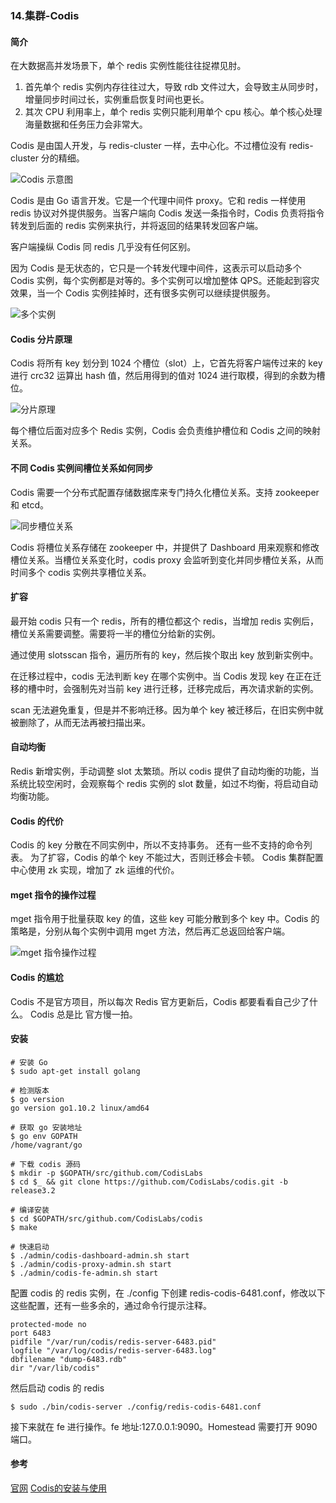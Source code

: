 ### 14.集群-Codis

#### 简介
在大数据高并发场景下，单个 redis 实例性能往往捉襟见肘。
1. 首先单个 redis 实例内存往往过大，导致 rdb 文件过大，会导致主从同步时，增量同步时间过长，实例重启恢复时间也更长。
2. 其次 CPU 利用率上，单个 redis 实例只能利用单个 cpu 核心。单个核心处理海量数据和任务压力会非常大。


Codis 是由国人开发，与 redis-cluster 一样，去中心化。不过槽位没有 redis-cluster 分的精细。

![Codis 示意图](http://pzjwh5v7g.bkt.clouddn.com/mweb/15713692940961.jpg)


Codis 是由 Go 语言开发。它是一个代理中间件 proxy。它和 redis 一样使用 redis 协议对外提供服务。当客户端向 Codis 发送一条指令时，Codis 负责将指令转发到后面的  redis 实例来执行，并将返回的结果转发回客户端。

客户端操纵 Codis 同 redis 几乎没有任何区别。

因为 Codis 是无状态的，它只是一个转发代理中间件，这表示可以启动多个 Codis 实例，每个实例都是对等的。多个实例可以增加整体 QPS。还能起到容灾效果，当一个 Codis  实例挂掉时，还有很多实例可以继续提供服务。

![多个实例](http://pzjwh5v7g.bkt.clouddn.com/mweb/15713693103681.jpg)


#### Codis 分片原理
Codis 将所有 key 划分到 1024 个槽位（slot）上，它首先将客户端传过来的 key 进行 crc32 运算出 hash 值，然后用得到的值对 1024 进行取模，得到的余数为槽位。

![分片原理](http://pzjwh5v7g.bkt.clouddn.com/mweb/15713693279622.jpg)


每个槽位后面对应多个 Redis 实例，Codis 会负责维护槽位和 Codis 之间的映射关系。

#### 不同 Codis 实例间槽位关系如何同步
Codis 需要一个分布式配置存储数据库来专门持久化槽位关系。支持 zookeeper 和 etcd。

![同步槽位关系](http://pzjwh5v7g.bkt.clouddn.com/mweb/15713693432932.jpg)


Codis 将槽位关系存储在 zookeeper 中，并提供了 Dashboard 用来观察和修改槽位关系。当槽位关系变化时，codis proxy 会监听到变化并同步槽位关系，从而时间多个 codis 实例共享槽位关系。



#### 扩容
最开始 codis 只有一个 redis，所有的槽位都这个 redis，当增加 redis 实例后，槽位关系需要调整。需要将一半的槽位分给新的实例。

通过使用 slotsscan 指令，遍历所有的 key，然后挨个取出 key 放到新实例中。

在迁移过程中，codis 无法判断 key 在哪个实例中。当 Codis 发现 key 在正在迁移的槽中时，会强制先对当前 key 进行迁移，迁移完成后，再次请求新的实例。

scan 无法避免重复，但是并不影响迁移。因为单个 key 被迁移后，在旧实例中就被删除了，从而无法再被扫描出来。


#### 自动均衡
Redis 新增实例，手动调整 slot 太繁琐。所以 codis 提供了自动均衡的功能，当系统比较空闲时，会观察每个 redis 实例的 slot 数量，如过不均衡，将启动自动均衡功能。


#### Codis 的代价
Codis 的 key 分散在不同实例中，所以不支持事务。
还有一些不支持的命令列表。
为了扩容，Codis 的单个 key 不能过大，否则迁移会卡顿。
Codis 集群配置中心使用 zk 实现，增加了 zk 运维的代价。

#### mget 指令的操作过程
mget 指令用于批量获取 key 的值，这些 key 可能分散到多个 key 中。Codis 的策略是，分别从每个实例中调用 mget 方法，然后再汇总返回给客户端。

![mget 指令操作过程](http://pzjwh5v7g.bkt.clouddn.com/mweb/15713693622852.jpg)


#### Codis 的尴尬
Codis 不是官方项目，所以每次 Redis 官方更新后，Codis 都要看看自己少了什么。
Codis 总是比 官方慢一拍。




#### 安装
```shell
# 安装 Go
$ sudo apt-get install golang

# 检测版本
$ go version
go version go1.10.2 linux/amd64

# 获取 go 安装地址
$ go env GOPATH
/home/vagrant/go

# 下载 codis 源码
$ mkdir -p $GOPATH/src/github.com/CodisLabs
$ cd $_ && git clone https://github.com/CodisLabs/codis.git -b release3.2

# 编译安装
$ cd $GOPATH/src/github.com/CodisLabs/codis
$ make

# 快速启动
$ ./admin/codis-dashboard-admin.sh start
$ ./admin/codis-proxy-admin.sh start
$ ./admin/codis-fe-admin.sh start
```

配置 codis 的 redis 实例，在 ./config 下创建 redis-codis-6481.conf，修改以下这些配置，还有一些多余的，通过命令行提示注释。
```shell
protected-mode no
port 6483
pidfile "/var/run/codis/redis-server-6483.pid"
logfile "/var/log/codis/redis-server-6483.log"
dbfilename "dump-6483.rdb"
dir "/var/lib/codis"
```
然后启动 codis 的 redis
```shell
$ sudo ./bin/codis-server ./config/redis-codis-6481.conf
```

接下来就在 fe 进行操作。fe 地址:127.0.0.1:9090。Homestead 需要打开 9090 端口。

#### 参考

[官网](https://github.com/CodisLabs/codis/blob/release3.2/doc/tutorial_zh.md)
[Codis的安装与使用](https://blog.csdn.net/wangqi880/article/details/65443830)